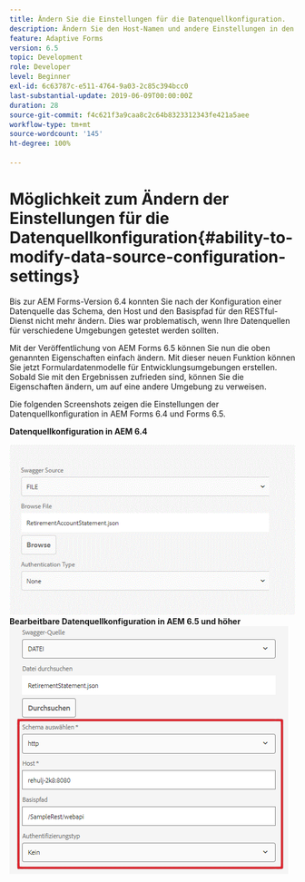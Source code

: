 ```yaml
---
title: Ändern Sie die Einstellungen für die Datenquellkonfiguration.
description: Ändern Sie den Host-Namen und andere Einstellungen in den Einstellungen für die Datenquellkonfiguration.
feature: Adaptive Forms
version: 6.5
topic: Development
role: Developer
level: Beginner
exl-id: 6c63787c-e511-4764-9a03-2c85c394bcc0
last-substantial-update: 2019-06-09T00:00:00Z
duration: 28
source-git-commit: f4c621f3a9caa8c2c64b8323312343fe421a5aee
workflow-type: tm+mt
source-wordcount: '145'
ht-degree: 100%

---
```


# Möglichkeit zum Ändern der Einstellungen für die Datenquellkonfiguration{#ability-to-modify-data-source-configuration-settings}

Bis zur AEM Forms-Version 6.4 konnten Sie nach der Konfiguration einer Datenquelle das Schema, den Host und den Basispfad für den RESTful-Dienst nicht mehr ändern. Dies war problematisch, wenn Ihre Datenquellen für verschiedene Umgebungen getestet werden sollten.

Mit der Veröffentlichung von AEM Forms 6.5 können Sie nun die oben genannten Eigenschaften einfach ändern. Mit dieser neuen Funktion können Sie jetzt Formulardatenmodelle für Entwicklungsumgebungen erstellen. Sobald Sie mit den Ergebnissen zufrieden sind, können Sie die Eigenschaften ändern, um auf eine andere Umgebung zu verweisen.

Die folgenden Screenshots zeigen die Einstellungen der Datenquellkonfiguration in AEM Forms 6.4 und Forms 6.5.

**Datenquellkonfiguration in AEM 6.4**

![Datenquellkonfiguration in Version 6.4](assets/64release.gif)
**Bearbeitbare Datenquellkonfiguration in AEM 6.5 und höher**
![Datenquellkonfiguration in Version 6.5](assets/modifiable_data_source.png)
